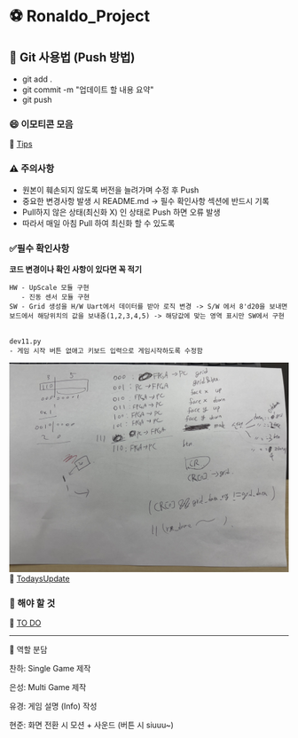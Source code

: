 # ⚽ Ronaldo_Project  

## 📌 Git 사용법 (Push 방법)
- git add .
- git commit -m "업데이트 할 내용 요약"
- git push

### 😄 이모티콘 모음
🚀 [Tips](./Software/markdown.md)

### ⚠️ 주의사항
- 원본이 훼손되지 않도록 버전을 늘려가며 수정 후 Push
- 중요한 변경사항 발생 시 README.md → 필수 확인사항 섹션에 반드시 기록
- Pull하지 않은 상태(최신화 X) 인 상태로 Push 하면 오류 발생
- 따라서 매일 아침 Pull 하여 최신화 할 수 있도록
  
### ✅필수 확인사항
**코드 변경이나 확인 사항이 있다면 꼭 적기**

```
HW - UpScale 모듈 구현
   - 진동 센서 모듈 구현 
SW - Grid 생성을 H/W Uart에서 데이터를 받아 로직 변경 -> S/W 에서 8'd20을 보내면 보드에서 해당위치의 값을 보내줌(1,2,3,4,5) -> 해당값에 맞는 영역 표시만 SW에서 구현
 
```

```
dev11.py
- 게임 시작 버튼 없애고 키보드 입력으로 게임시작하도록 수정함
```
![alt text](uart.jpg)
🚀 [TodaysUpdate](./TodaysUpdate)


### 🎯 해야 할 것

🚀 [TO DO](./ToDoList)

---

👥 역할 분담

찬하: Single Game 제작

은성: Multi Game 제작

유경: 게임 설명 (Info) 작성

현준: 화면 전환 시 모션 + 사운드 (버튼 시 siuuu~)

